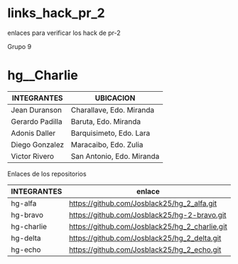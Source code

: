 # links_hack_pr_2
enlaces para verificar los hack de pr-2

Grupo 9

# hg__Charlie

| **INTEGRANTES** | **UBICACION** |
| --- | --- |
| Jean Duranson | Charallave, Edo. Miranda |
| Gerardo Padilla | Baruta, Edo. Miranda |
| Adonis Daller | Barquisimeto, Edo. Lara |
| Diego Gonzalez | Maracaibo, Edo. Zulia |
| Victor Rivero | San Antonio, Edo. Miranda |

Enlaces de los repositorios

| **INTEGRANTES** | **enlace** |
| --- | --- |
| hg-alfa | https://github.com/Josblack25/hg_2_alfa.git |
| hg-bravo | https://github.com/Josblack25/hg-2-bravo.git |
| hg-charlie | https://github.com/Josblack25/hg_2_charlie.git |
| hg-delta | https://github.com/Josblack25/hg_2_delta.git |
| hg-echo | https://github.com/Josblack25/hg_2_echo.git |
